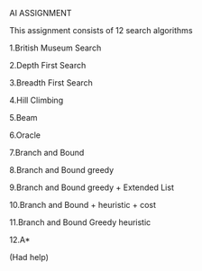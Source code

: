 AI ASSIGNMENT

This assignment consists of 12 search algorithms

1.British Museum Search

2.Depth First Search

3.Breadth First Search

4.Hill Climbing

5.Beam

6.Oracle

7.Branch and Bound

8.Branch and Bound greedy

9.Branch and Bound greedy + Extended List

10.Branch and Bound + heuristic + cost

11.Branch and Bound Greedy heuristic

12.A*


(Had help)
